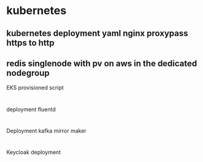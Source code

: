 # kubernetes
kubernetes deployment yaml
nginx proxypass https to http 
-----
redis singlenode with pv on aws in the  dedicated nodegroup
-----
EKS provisioned script
#
deployment fluentd
#
Deployment kafka mirror maker
#
Keycloak deployment
